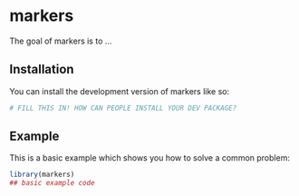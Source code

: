 
<!-- README.md is generated from README.Rmd. Please edit that file -->

# markers

<!-- badges: start -->
<!-- badges: end -->

The goal of markers is to …

## Installation

You can install the development version of markers like so:

``` r
# FILL THIS IN! HOW CAN PEOPLE INSTALL YOUR DEV PACKAGE?
```

## Example

This is a basic example which shows you how to solve a common problem:

``` r
library(markers)
## basic example code
```
